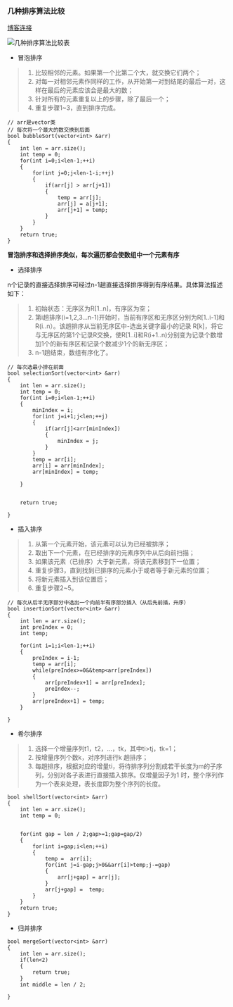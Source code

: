 ### 几种排序算法比较

[博客连接](https://www.cnblogs.com/onepixel/articles/7674659.html)

![几种排序算法比较表](https://images2018.cnblogs.com/blog/849589/201804/849589-20180402133438219-1946132192.png)

- 冒泡排序 

> 1. 比较相邻的元素。如果第一个比第二个大，就交换它们两个；
> 2. 对每一对相邻元素作同样的工作，从开始第一对到结尾的最后一对，这样在最后的元素应该会是最大的数；
> 3. 针对所有的元素重复以上的步骤，除了最后一个；
> 4. 重复步骤1~3，直到排序完成。
```
// arr是vector类
// 每次将一个最大的数交换到后面
bool bubbleSort(vector<int> &arr)
{
	int len = arr.size();
	int temp = 0;
	for(int i=0;i<len-1;++i)
	{
		for(int j=0;j<len-1-i;++j)
		{
			if(arr[j] > arr[j+1])
			{
				temp = arr[j];
				arr[j] = a[j+1];
				arr[j+1] = temp;
			}
		}
	}
	return true;
}
```

**冒泡排序和选择排序类似，每次遍历都会使数组中一个元素有序**

- 选择排序

n个记录的直接选择排序可经过n-1趟直接选择排序得到有序结果。具体算法描述如下：

> 1. 初始状态：无序区为R[1..n]，有序区为空；
> 2. 第i趟排序(i=1,2,3…n-1)开始时，当前有序区和无序区分别为R[1..i-1]和R(i..n）。该趟排序从当前无序区中-选出关键字最小的记录 R[k]，将它与无序区的第1个记录R交换，使R[1..i]和R(i+1..n)分别变为记录个数增加1个的新有序区和记录个数减少1个的新无序区；
> 3. n-1趟结束，数组有序化了。

```
// 每次选最小排在前面
bool selectionSort(vector<int> &arr)
{
	int len = arr.size();
	int temp = 0;
	for(int i=0;i<len-1;++i)
	{
		minIndex = i;
		for(int j=i+1;j<len;++j)
		{
			if(arr[j]<arr[minIndex])
			{
				minIndex = j;
			}
		}			
		temp = arr[i];
		arr[i] = arr[minIndex];
		arr[minIndex] = temp;		
	
	}
	

	return true;
	
}
```

- 插入排序

> 1. 从第一个元素开始，该元素可以认为已经被排序；
> 2. 取出下一个元素，在已经排序的元素序列中从后向前扫描；
> 3. 如果该元素（已排序）大于新元素，将该元素移到下一位置；
> 4. 重复步骤3，直到找到已排序的元素小于或者等于新元素的位置；
> 5. 将新元素插入到该位置后；
> 6. 重复步骤2~5。

```
// 每次从后半无序部分中选出一个向前半有序部分插入（从后先前插，升序）
bool insertionSort(vector<int> &arr)
{
	int len = arr.size();
	int preIndex = 0;
	int temp;
	
	for(int i=1;i<len-1;++i)
	{
		preIndex = i-1;
		temp = arr[i];
		while(preIndex>=0&&temp<arr[preIndex])
		{
			arr[preIndex+1] = arr[preIndex];
			preIndex--;
		}
		arr[preIndex+1] = temp;
	}
	
}

```

- 希尔排序

> 1. 选择一个增量序列t1，t2，…，tk，其中ti>tj，tk=1；
> 2. 按增量序列个数k，对序列进行k 趟排序；
> 3. 每趟排序，根据对应的增量ti，将待排序列分割成若干长度为m的子序列，分别对各子表进行直接插入排序。仅增量因子为1 时，整个序列作为一个表来处理，表长度即为整个序列的长度。

```
bool shellSort(vector<int> &arr)
{
	int len = arr.size();
	int temp = 0;


	for(int gap = len / 2;gap>=1;gap=gap/2)
	{
		for(int i=gap;i<len;++i)
		{
			temp =  arr[i];
			for(int j=i-gap;j>0&&arr[i]>temp;j-=gap)
			{
				arr[j+gap] = arr[j];
			}
			arr[j+gap] =  temp;
		}
	}
	return true;
}
```

- 归并排序

```
bool mergeSort(vector<int> &arr)
{
	int len = arr.size();
	if(len<2)
	{
		return true;
	}
	int middle = len / 2;
	
}
```






















